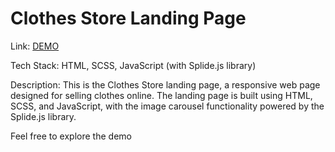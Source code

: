 # Clothes Store Landing Page

Link: [DEMO](https://mikioooo.github.io/clothes-shop-landing-page/)

Tech Stack: HTML, SCSS, JavaScript (with Splide.js library)

Description:
This is the Clothes Store landing page, 
a responsive web page designed for selling clothes online. 
The landing page is built using HTML, SCSS, and JavaScript, 
with the image carousel functionality powered by the Splide.js library.

Feel free to explore the demo
